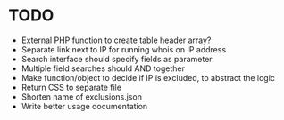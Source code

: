 # TODO

- External PHP function to create table header array?
- Separate link next to IP for running whois on IP address
- Search interface should specify fields as parameter
- Multiple field searches should AND together
- Make function/object to decide if IP is excluded, to abstract the logic
- Return CSS to separate file
- Shorten name of exclusions.json
- Write better usage documentation

